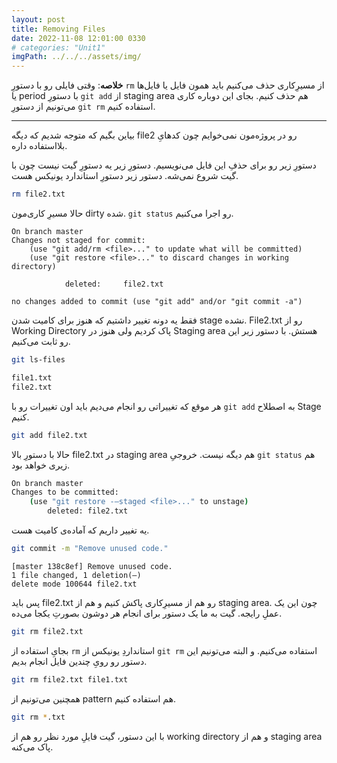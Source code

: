 ```yaml
---
layout: post
title: Removing Files
date: 2022-11-08 12:01:00 0330
# categories: "Unit1"
imgPath: ../../../assets/img/
---
```


**خلاصه**:‌ وقتی فایلی رو با دستورِ `rm` از مسیرِ‌کاری حذف می‌کنیم باید همون فایل یا فایل‌ها یا period با دستورِ `git add` از staging area هم حذف کنیم. بجای این دوباره کاری می‌تونیم از دستورِ `git rm` استفاده کنیم. 

---

بیاین بگیم که متوجه شدیم که دیگه file2 رو در پروژه‌مون نمی‌خوایم چون کد‌هایِ بلااستفاده داره. 

دستورِ زیر رو برای حذفِ این فایل می‌نویسیم. دستورِ زیر یه دستورِ گیت نیست چون با گیت شروع نمی‌شه. دستور زیر دستورِ استاندارد یونیکس هست. 

```bash
rm file2.txt
```

حالا مسیرِ کاری‌مون dirty شده. `git status` رو اجرا می‌کنیم.

```
On branch master
Changes not staged for commit:
	(use "git add/rm <file>..." to update what will be committed)
	(use "git restore <file>..." to discard changes in working directory)
		
			deleted:     file2.txt

no changes added to commit (use "git add" and/or "git commit -a")
```

فقط یه دونه تغییر داشتیم که هنوز برای کامیت شدن stage نشده. File2.txt رو از Working Directory پاک کردیم ولی هنوز در Staging area هستش. با دستور زیر این رو ثابت می‌کنیم.

```bash
git ls-files
```

```bash
file1.txt
file2.txt
```

هر موقع که تغییراتی رو انجام می‌دیم باید اون تغییرات رو با `git add` به اصطلاح Stage کنیم.

```bash
git add file2.txt
```

 حالا با دستورِ بالا file2.txt در staging area هم دیگه نیست. خروجیِ `git status` هم زیری خواهد بود.

```bash
On branch master
Changes to be committed:
	(use "git restore -—staged <file>..." to unstage)
		deleted: file2.txt
```

یه تغییر داریم که آماده‌ی کامیت هست. 

```bash
git commit -m "Remove unused code."
```

```
[master 138c8ef] Remove unused code.
1 file changed, 1 deletion(—)
delete mode 100644 file2.txt
```

پس باید file2.txt رو هم از مسیرِکاری پاکش کنیم و هم از staging area. چون این یک عملِ رایجه. گیت به ما یک دستور برای انجام هر دوشون بصورتِ یکجا می‌ده. 

```bash
git rm file2.txt
```

بجایِ استفاده از `rm` استانداردِ یونیکس از `git rm` استفاده می‌کنیم. و البته می‌تونیم این دستور رو رویِ چندین فایل انجام بدیم.

```bash
git rm file2.txt file1.txt
```

همچنین می‌تونیم از pattern هم استفاده کنیم.

```bash
git rm *.txt
```

با این دستور، گیت فایلِ مورد نظر رو هم از working directory و هم از staging area پاک می‌کنه.
